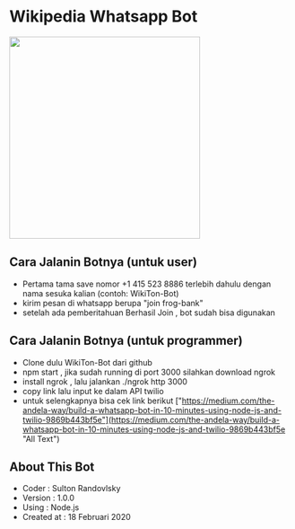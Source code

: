 # Wikipedia Whatsapp Bot
<img src="https://www.callbell.eu/wp-content/uploads/2019/07/maxresdefault-1080x675.jpg" height="360px" width="340px">

## Cara Jalanin Botnya (untuk user)
- Pertama tama save nomor +1 415 523 8886 terlebih dahulu dengan nama sesuka kalian (contoh: WikiTon-Bot)
- kirim pesan di whatsapp berupa "join frog-bank" 
- setelah ada pemberitahuan Berhasil Join , bot sudah bisa digunakan

## Cara Jalanin Botnya (untuk programmer)
- Clone dulu WikiTon-Bot dari github 
- npm start , jika sudah running di port 3000 silahkan download ngrok
- install ngrok , lalu jalankan ./ngrok http 3000
- copy link lalu input ke dalam API twilio
- untuk selengkapnya bisa cek link berikut ["https://medium.com/the-andela-way/build-a-whatsapp-bot-in-10-minutes-using-node-js-and-twilio-9869b443bf5e"](https://medium.com/the-andela-way/build-a-whatsapp-bot-in-10-minutes-using-node-js-and-twilio-9869b443bf5e "All Text")

## About This Bot
- Coder : Sulton Randovlsky
- Version : 1.0.0
- Using : Node.js
- Created at : 18 Februari 2020


